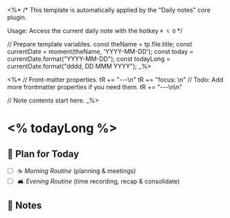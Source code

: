 <%*
/*
This template is automatically applied by the "Daily notes" core plugin.

Usage:
Access the current daily note with the hotkey `⌘ ⌥ O`
*/

// Prepare template variables.
const theName = tp.file.title;
const currentDate = moment(theName, 'YYYY-MM-DD');
const today = currentDate.format("YYYY-MM-DD");
const todayLong = currentDate.format("dddd, DD MMM YYYY");
_%>

<%*
// Front-matter properties.
tR += "---\n"
tR += "focus: \n"
// Todo: Add more frontmatter properties if you need them.
tR += "---\n\n"

// Note contents start here.
_%>

# <% todayLong %>

## 🧭 Plan for Today

- [ ] ☕️ _Morning Routine_ (planning & meetings)
- [ ] 🛋️️ _Evening Routine_ (time recording, recap & consolidate)

## 📓 Notes
